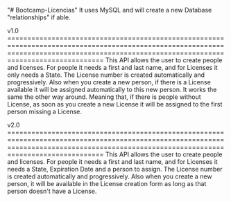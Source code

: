 "# Bootcamp-Licencias" 
It uses MySQL and will create a new Database "relationships" if able.

v1.0 ==========================================================================================================================================================================================
This API allows the user to create people and licenses. For people it needs a first and last name, and for Licenses it only needs a State.
The License number is created automatically and progressively. Also when you create a new person, if there is a License available it will be assigned automatically to this new person.
It works the same the other way around. Meaning that, if there is people without License, as soon as you create a new License it will be assigned to the first person missing a License.

v2.0 ==========================================================================================================================================================================================
This API allows the user to create people and licenses. For people it needs a first and last name, and for Licenses it needs a State, Expiration Date and a person to assign.
The License number is created automatically and progressively. Also when you create a new person, it will be available in the License creation form as long as that person doesn't have a License.
